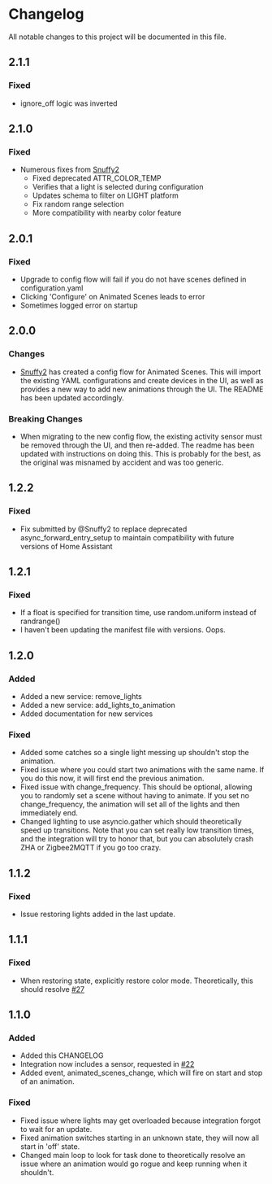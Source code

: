 # Changelog

All notable changes to this project will be documented in this file.

## 2.1.1

### Fixed

- ignore_off logic was inverted

## 2.1.0

### Fixed

- Numerous fixes from [Snuffy2](https://github.com/Snuffy2)
  - Fixed deprecated ATTR_COLOR_TEMP
  - Verifies that a light is selected during configuration
  - Updates schema to filter on LIGHT platform
  - Fix random range selection
  - More compatibility with nearby color feature

## 2.0.1

### Fixed

- Upgrade to config flow will fail if you do not have scenes defined in configuration.yaml
- Clicking 'Configure' on Animated Scenes leads to error
- Sometimes logged error on startup

## 2.0.0

### Changes

- [Snuffy2](https://github.com/Snuffy2) has created a config flow for Animated Scenes. This will import the existing YAML configurations and create devices in the UI, as well as provides a new way to add new animations through the UI. The README has been updated accordingly.

### Breaking Changes

- When migrating to the new config flow, the existing activity sensor must be removed through the UI, and then re-added. The readme has been updated with instructions on doing this. This is probably for the best, as the original was misnamed by accident and was too generic.

## 1.2.2

### Fixed

- Fix submitted by @Snuffy2 to replace deprecated async_forward_entry_setup to maintain compatibility with future versions of Home Assistant

## 1.2.1

### Fixed

- If a float is specified for transition time, use random.uniform instead of randrange()
- I haven't been updating the manifest file with versions. Oops.

## 1.2.0

### Added

- Added a new service: remove_lights
- Added a new service: add_lights_to_animation
- Added documentation for new services

### Fixed

- Added some catches so a single light messing up shouldn't stop the animation.
- Fixed issue where you could start two animations with the same name. If you do this now, it will first end the previous animation.
- Fixed issue with change_frequency. This should be optional, allowing you to randomly set a scene without having to animate. If you set no change_frequency, the animation will set all of the lights and then immediately end.
- Changed lighting to use asyncio.gather which should theoretically speed up transitions. Note that you can set really low transition times, and the integration will try to honor that, but you can absolutely crash ZHA or Zigbee2MQTT if you go too crazy.

## 1.1.2

### Fixed

- Issue restoring lights added in the last update.

## 1.1.1

### Fixed

- When restoring state, explicitly restore color mode. Theoretically, this should resolve [#27](https://github.com/chazzu/hass-animated-scenes/issues/27)

## 1.1.0

### Added

- Added this CHANGELOG
- Integration now includes a sensor, requested in [#22](https://github.com/chazzu/hass-animated-scenes/issues/22)
- Added event, animated_scenes_change, which will fire on start and stop of an animation.

### Fixed

- Fixed issue where lights may get overloaded because integration forgot to wait for an update.
- Fixed animation switches starting in an unknown state, they will now all start in 'off' state.
- Changed main loop to look for task done to theoretically resolve an issue where an animation would go rogue and keep running when it shouldn't.

